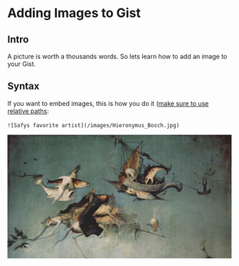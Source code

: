 # Adding Images to Gist

## Intro
A picture is worth a thousands words.  So lets learn how to add an image to your Gist.

## Syntax

If you want to embed images, this is how you do it ([make sure to use relative paths](https://en.wikipedia.org/wiki/Path_(computing)#Absolute_and_relative_paths ):

`![Safys favorite artist](/images/Hieronymus_Bosch.jpg)`

![Safy's favorite artist](/images/addingImagesToGists/Hieronymus_Bosch.jpg)


